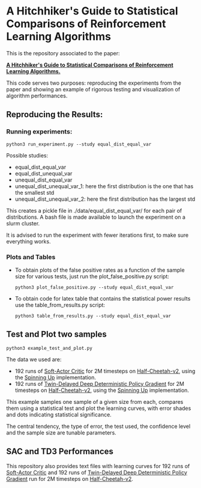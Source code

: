 # A Hitchhiker's Guide to Statistical Comparisons of Reinforcement Learning Algorithms

This is the repository associated to the paper:

[**A Hitchhiker's Guide to Statistical Comparisons of Reinforcement Learning Algorithms.**](https://arxiv.org/abs/1904.06979)

This code serves two purposes: reproducing the experiments from the paper and showing an example 
of rigorous testing and visualization of algorithm performances.

## Reproducing the Results:

### Running experiments:

`python3 run_experiment.py --study equal_dist_equal_var`

Possible studies:

* equal_dist_equal_var
* equal_dist_unequal_var
* unequal_dist_equal_var
* unequal_dist_unequal_var_1: here the first distribution is the one that has the smallest std
* unequal_dist_unequal_var_2: here the first distribution has the largest std

This creates a pickle file in ./data/equal_dist_equal_var/ for each pair of distributions.
A bash file is made available to launch the experiment on a slurm cluster.

It is advised to run the experiment with fewer iterations first, to make sure everything works.


### Plots and Tables

* To obtain plots of the false positive rates as a function of the sample size for various tests,
just run the plot_false_positive.py script:

    `python3 plot_false_positive.py --study equal_dist_equal_var`

* To obtain code for latex table that contains the statistical power results use the table_from_results.py script:

  `python3 table_from_results.py --study equal_dist_equal_var`


## Test and Plot two samples

`python3 example_test_and_plot.py`

The data we used are: 
* 192 runs of [Soft-Actor Critic](https://arxiv.org/abs/1801.01290) for 2M timesteps on [Half-Cheetah-v2](https://gym.openai.com/envs/HalfCheetah-v2/), using the [Spinning Up](https://github.com/openai/spinningup) implementation.
* 192 runs of [Twin-Delayed Deep Deterministic Policy Gradient](https://arxiv.org/abs/1802.09477) for 2M timesteps on [Half-Cheetah-v2](https://gym.openai.com/envs/HalfCheetah-v2/), using the [Spinning Up](https://github.com/openai/spinningup) implementation.

This example samples one sample of a given size from each, compares them using a statistical test and plot the learning curves, 
with error shades and dots indicating statistical significance.

The central tendency, the type of error, the test used, the confidence level and the sample size are tunable parameters.


## SAC and TD3 Performances

This repository also provides text files with learning curves for 192 runs of [Soft-Actor Critic](https://arxiv.org/abs/1801.01290) and 192 runs of [Twin-Delayed Deep Deterministic Policy Gradient](https://arxiv.org/abs/1802.09477)
run for 2M timesteps on [Half-Cheetah-v2](https://gym.openai.com/envs/HalfCheetah-v2/).
